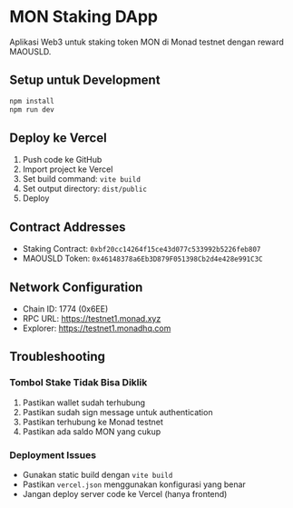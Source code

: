 # MON Staking DApp

Aplikasi Web3 untuk staking token MON di Monad testnet dengan reward MAOUSLD.

## Setup untuk Development

```bash
npm install
npm run dev
```

## Deploy ke Vercel

1. Push code ke GitHub
2. Import project ke Vercel
3. Set build command: `vite build`
4. Set output directory: `dist/public`
5. Deploy

## Contract Addresses

- Staking Contract: `0xbf20cc14264f15ce43d077c533992b5226feb807`
- MAOUSLD Token: `0x46148378a6Eb3D879F051398Cb2d4e428e991C3C`

## Network Configuration

- Chain ID: 1774 (0x6EE)
- RPC URL: https://testnet1.monad.xyz
- Explorer: https://testnet1.monadhq.com

## Troubleshooting

### Tombol Stake Tidak Bisa Diklik
1. Pastikan wallet sudah terhubung
2. Pastikan sudah sign message untuk authentication
3. Pastikan terhubung ke Monad testnet
4. Pastikan ada saldo MON yang cukup

### Deployment Issues
- Gunakan static build dengan `vite build`
- Pastikan `vercel.json` menggunakan konfigurasi yang benar
- Jangan deploy server code ke Vercel (hanya frontend)